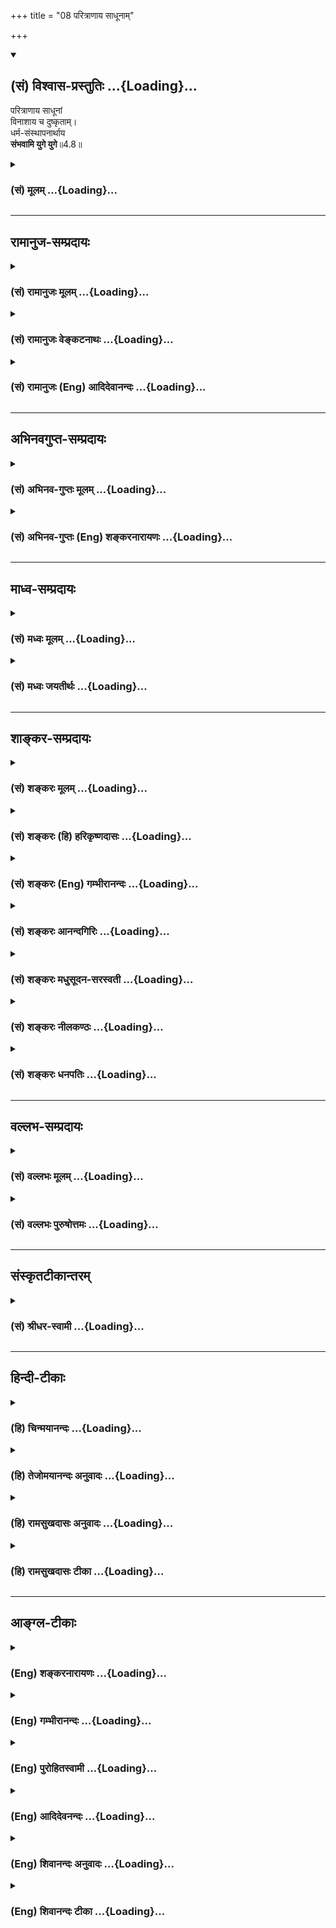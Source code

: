 +++
title = "08 परित्राणाय साधूनाम्"

+++
<div class="js_include" newlevelforh1="2" title="(सं) विश्वास-प्रस्तुतिः" unfilled url="/mahAbhAratam/shlokashaH/06-bhIShma-parva/03-bhagavad-gItA-parva/saMskRtam/vishvAsa-prastutiH/04_jnAna-yogaH_brahmArp/08_paritrANAya_sAdhU.md">
<details open><summary><h2>(सं) विश्वास-प्रस्तुतिः ...{Loading}...</h2></summary>

परित्राणाय साधूनां  
विनाशाय च दुष्कृताम्।  
धर्म-संस्थापनार्थाय  
**संभवामि युगे युगे**॥4.8॥
</details>
</div>
<div class="js_include collapsed" newlevelforh1="3" title="(सं) मूलम्" unfilled url="/mahAbhAratam/shlokashaH/06-bhIShma-parva/03-bhagavad-gItA-parva/saMskRtam/mUlam/04_jnAna-yogaH_brahmArp/08_paritrANAya_sAdhU.md">
<details><summary><h3>(सं) मूलम् ...{Loading}...</h3></summary>

परित्राणाय साधूनां विनाशाय च दुष्कृताम्।  
धर्मसंस्थापनार्थाय संभवामि युगे युगे।।4.8।।
</details>
</div>


_________________
## रामानुज-सम्प्रदायः
<div class="js_include collapsed" newlevelforh1="3" title="(सं) रामानुजः मूलम्" unfilled url="/mahAbhAratam/shlokashaH/06-bhIShma-parva/03-bhagavad-gItA-parva/saMskRtam/rAmAnujaH/mUlam/04_jnAna-yogaH_brahmArp/08_paritrANAya_sAdhU.md">
<details><summary><h3>(सं) रामानुजः मूलम् ...{Loading}...</h3></summary>

।।4.8।। साधव उक्तलक्षणधर्मशीला वैष्णवाग्रेसरा मत्समाश्रयणे प्रवृत्ता
मन्नामकर्मस्वरूपाणाम् अवाङ्मनसगोचरतया मद्दर्शनाद् ऋते
स्वात्मधारणपोषणादिसुखम् अलभमाना अणुमात्रकालम् अपि कल्पसहस्रं मन्वानाः
प्रशिथिलसर्वगात्रा भवेयुः इति मत्स्वरूपचेष्टितावलोकनालापादिदानेन तेषां
**परित्राणाय** तद्विपरीतानां **विनाशाय** च क्षीणस्य वैदिकधर्मस्य
मदाराधनरूपस्य आराध्यस्वरूपप्रदर्शनेन तस्य स्थापनाय च देवमनुष्यादिरूपेण
**युगे युगे संभवामि।** कृतत्रेतादियुगविशेषनियमः अपि नास्ति इत्यर्थः।

</details>
</div>
<div class="js_include collapsed" newlevelforh1="3" title="(सं) रामानुजः वेङ्कटनाथः" unfilled url="/mahAbhAratam/shlokashaH/06-bhIShma-parva/03-bhagavad-gItA-parva/saMskRtam/rAmAnujaH/venkaTanAthaH/04_jnAna-yogaH_brahmArp/08_paritrANAya_sAdhU.md">
<details><summary><h3>(सं) रामानुजः वेङ्कटनाथः ...{Loading}...</h3></summary>

  
  
।।4.8।। किमर्थं इति प्रश्नस्योत्तरमुच्यत इत्याह जन्मन इति। साधुशब्दोऽत्र
नासमर्थादिविषयः दुष्कृच्छब्दप्रतियोगिरूपत्वात् अतः
सुकृतिविषयोऽयमित्यभिप्रायेणोक्तं उक्तलक्षणधर्मशीला
इति। उक्तलक्षणशब्देनवेदेनोदितस्य इत्यादि परामृश्यते। ये
पुनरुक्तलक्षणधर्मेण देवतान्तराण्येव उपासते ये च
वैष्णवाःप्रदर्शनविद्यादिन्यायेन तत्तद्देवताविशिष्टवेषेणैव भगवन्तमुपासते
न तेषामवतारप्रदर्शनेऽत्यन्तनिर्बन्धः तत्तद्देवताकञ्चुकितवेषेणैव
तदपेक्षितसकलप्रदानोपपत्तेरित्यभिप्रायेणोक्तं वैष्णवाग्रेसरा इति
भगवद्भक्तवर्या इत्यर्थः। उक्तलक्षणधर्मशीला इतिवैष्णवाग्रेसरा इति
पदाभ्यांन चलति निजवर्णधर्मतो यः वि.पु.3।7।20वर्णाश्रमाचारवता वि.पु.3।8।9
इत्यादि सूचितम्। यथावस्थितमुपायं प्राप्यं चावलम्बमाना इति च फलितम्।
त्राणं हि नामात्रानिष्टनिवर्तनपूर्वकेष्टप्रापणम्।
एवंविधवैष्णवाग्रेसराणामनिष्टश्च भगवदलाभः तत्समाश्रयणपूर्वकं तल्लाभेनैव च
तस्यानिष्टस्य निवर्तनमित्यभिप्रेत्योच्यतेमत्समाश्रयण
इत्यारभ्यआलापादिदानेनेत्यन्तम्। नह्यमीषामन्नपानताम्बूलादिधारणपोषणादिकम्
किन्तुअहं कृष्ण एव सर्वं इत्यभिप्रायेणोच्यतेमद्दर्शनाद्विना
स्वात्मधारणपोषणादिकमलभमाना इति। अदर्शनं चानिष्पन्नयोगावस्थत्वात्। यद्यमी
मत्साक्षात्कारात्पूर्वमल्पं कालं लोचने मीलयित्वा सहेरन् तदाऽहमपि तादृशीं
तेषामवस्थां सहेयापि नत्वेते तथेत्यभिप्रायेणोक्तं
क्षणेत्यादि। त्रुटिर्युगायते त्वामपश्यताम् भाग.10।31।15 इत्यादिकमिह
भाव्यम्। अदर्शनदुःखस्य च चरमावस्थोच्यतेप्रशिथिलसर्वगावा भवेयुरिति।
स्वविश्लेषपरिक्लिष्टानामुज्जीवनाय प्रवृत्तस्य क्रमाद्भक्तानुभाव्याकारा
उच्यन्तेमत्स्वरूपचेष्टितावलोकनालापादिदानेनेति।
नह्यपवर्गसुखादिवदवतारमन्तरेण स्वसङ्कल्पमात्रेणैव तद्दातुं शक्यमिति
भावः। परित्राणाय इत्यत्रोपसर्गेण
विविधानिष्टनिवृत्तिपूर्वकविविधेष्टप्राप्तिः
सूचितेत्यभिप्रायेणमन्नामगुणकर्मेत्यादिकं धारणेत्यादिकं
स्वरूपचेष्टितेत्यादिकं चोक्तम्। स्वरूपमत्र विग्रहः। एवं
साधूनामान्तरभयात्परित्राणमुक्तम् अथ तेषामेव बाह्यभयात्परित्राणमुच्यत
इत्यभिप्रायेणाहतद्विपरीतानां विनाशाय चेति। चकारोऽन्वाचयार्थः।
इदमप्युक्तमन्तरादित्याधिकरणभाष्येसाधवो ह्युपासकाः
तत्परित्राणमेवोद्देश्यम् आनुषङ्गिकस्तु दुष्कृतां विनाशः
सङ्कल्पमात्रेणापि तदुपपत्तेः इति। भागवतानामपराधो हि
दुष्कृत्त्वकाष्ठेत्यभिप्रायेणतद्विपरीतानामित्युक्तम्। रिपूणामपि
वत्सलःमच्छरैस्त्वं रणे शान्तस्ततः पूतो भविष्यसि इतिवद्दुष्कृतामपि विनाशो
नात्यन्तविनाशः किन्तु
वैपरीत्यहेतुभूतराक्षसप्रभृतिशरीरग्रन्थ्यादिविनिवर्तनम् तन्निवृत्तौ च
तेषामपि धार्मिकत्वं सम्भवेदिति सोऽपि धर्मसंस्थापनपर्यवसितः।
मच्छेषभूतमाराधनं मयैव हि स्थापनीयमित्यभिप्रायेणमदाराधनरूपस्येत्युक्तम्।
अनुष्ठानमुखेनोपदेशमुखेन च धर्मप्रवर्तनं व्यासादिद्वाराऽपि शक्यम्
आराध्यरूपप्रदर्शनेन भक्त्युत्पादनमवतारासाधारणप्रयोजनम् परश्शतपरुषवादी
जन्मत्रयशत्रुः शिशुपालोऽपि हि कृष्णदर्शनेन प्रीतिमान्भूत्वा मुक्तिं गत
इत्यभिप्रायेणआराध्यस्वरूपप्रदर्शनेनेत्युक्तम्। रुपौदार्यगुणैः पुंसां
दृष्टिचित्तापहारिणाम् वा.रा.2।3।29 इत्यादि च भाव्यम्। एतेन धर्मस्य
सम्यक्स्थापनं हि स्वपर्यन्ततया स्थापनमित्युक्तं भवति। युगे युगे इति
वीप्सातात्पर्यं व्यनक्तिकृतत्रेतादीति। न तु प्रतियुगमवश्यं सम्भवामि नापि
युगविशेषनिर्बन्ध इति भावः।  
  

</details>
</div>
<div class="js_include collapsed" newlevelforh1="3" title="(सं) रामानुजः (Eng) आदिदेवानन्दः" unfilled url="/mahAbhAratam/shlokashaH/06-bhIShma-parva/03-bhagavad-gItA-parva/saMskRtam/rAmAnujaH/english/AdidevAnandaH/04_jnAna-yogaH_brahmArp/08_paritrANAya_sAdhU.md">
<details><summary><h3>(सं) रामानुजः (Eng) आदिदेवानन्दः ...{Loading}...</h3></summary>

4.8 The good are those who follow the Dharma, as defined above. They are
the foremost among the Vaisnavas, who have taken refuge in Me. While My
name, acts and form are inaccessible to speech and thought, these
devotees cannot get support, sustenance etc., for themselves without
perceiving Me. They regard even a moment's time without Me as a thousand
Kalpas. They become broken in every limb because of the separation from
Me. So I am born from age to age in the forms of gods, men etc., for
protecting them by affording them the opportunity to behold My form and
acts and to converse with Me. I am born also for the destruction of
those who are opposed to such devotees and for the restoration of
declining Vedic Dharma, which consists of My worship. The main purpose
of incarnation is the revealing of His adorable form, so that all may
worship Him. The destruction of the wicked is secondary only. There is
no specific restrictions of the Yugas like Krta, Treta etc., for the
appearance of Divine Incarnations.

</details>
</div>


_________________
## अभिनवगुप्त-सम्प्रदायः
<div class="js_include collapsed" newlevelforh1="3" title="(सं) अभिनव-गुप्तः मूलम्" unfilled url="/mahAbhAratam/shlokashaH/06-bhIShma-parva/03-bhagavad-gItA-parva/saMskRtam/abhinava-guptaH/mUlam/04_jnAna-yogaH_brahmArp/08_paritrANAya_sAdhU.md">
<details><summary><h3>(सं) अभिनव-गुप्तः मूलम् ...{Loading}...</h3></summary>

।।4.5 4.9।। बहूनि इत्यादि अर्जुन इत्यन्तम्। श्रीभगवान् किल
पूर्णषाड्गुण्यत्वात् शरीरसंपर्कमात्ररहितोऽपि स्थितिकारित्वात् कारुणिकतया
आत्मांशं सृजति। आत्मा पूर्णषाड्गुण्यः अंशः उपकारकत्वेन अप्रधानभूतो +++(N
omit अ)+++ यत्र तत् आत्मांशं शरीरं गृह्णाति इत्यर्थः। अत एवास्य जन्मदिव्यम्
यत आत्ममायया योगप्रज्ञया स्वस्वातन्त्रयशक्त्या +++(omits स्व)+++ आरब्धम् न
कर्मभिः। कर्मापि दिव्यम् फलदानासमर्थत्वात्। यश्चैवमेतत्तत्त्वं वेत्ति
आत्मन्यप्येवमेव मन्यते सोऽवश्यं भगवद्वासुदेवतत्त्वं जानाति।

</details>
</div>
<div class="js_include collapsed" newlevelforh1="3" title="(सं) अभिनव-गुप्तः (Eng) शङ्करनारायणः" unfilled url="/mahAbhAratam/shlokashaH/06-bhIShma-parva/03-bhagavad-gItA-parva/saMskRtam/abhinava-guptaH/english/shankaranArAyaNaH/04_jnAna-yogaH_brahmArp/08_paritrANAya_sAdhU.md">
<details><summary><h3>(सं) अभिनव-गुप्तः (Eng) शङ्करनारायणः ...{Loading}...</h3></summary>

4.8 See Comment under 4.9

</details>
</div>


_________________
## माध्व-सम्प्रदायः
<div class="js_include collapsed" newlevelforh1="3" title="(सं) मध्वः मूलम्" unfilled url="/mahAbhAratam/shlokashaH/06-bhIShma-parva/03-bhagavad-gItA-parva/saMskRtam/madhvaH/mUlam/04_jnAna-yogaH_brahmArp/08_paritrANAya_sAdhU.md">
<details><summary><h3>(सं) मध्वः मूलम् ...{Loading}...</h3></summary>

।।4.8।। न जन्मनैव परित्राणादि कार्यमिति नियमः। तथापि लीलया स्वभावेन च
यथेष्टचारी। तथा ह्युक्तम् देवस्यैष स्वभावोऽयम्। लोकवत्तु लीलाकैवल्यम्
ब्र.सू.2।1।33क्रीडतो बालकस्येव चेष्टां तस्य निशामय। अरिभयादिव स्वयं
पुराद्व्यवात्सीद्यदनन्तवीर्यः। पूर्णोऽयमस्यान्न न किञ्चिदाप्यं तथापि
सर्वाः कुरुते प्रवृत्तीः। अतो विरुद्धेषुमिमं वदन्ति परावरज्ञा मुनयः
प्रशान्ताः इत्यादि ऋग्वेदखिलेषु।

</details>
</div>
<div class="js_include collapsed" newlevelforh1="3" title="(सं) मध्वः जयतीर्थः" unfilled url="/mahAbhAratam/shlokashaH/06-bhIShma-parva/03-bhagavad-gItA-parva/saMskRtam/madhvaH/jayatIrthaH/04_jnAna-yogaH_brahmArp/08_paritrANAya_sAdhU.md">
<details><summary><h3>(सं) मध्वः जयतीर्थः ...{Loading}...</h3></summary>

।।4.8।। परित्राणाय साधूनां इति साधुपरित्राणादिकं भगवदवतारस्य
प्रयोजनमुक्तम् तत्र किं जन्मनैव परित्राणादिकं कार्यमिति नियमः
इत्यपेक्षायामाह **ने**ति। जन्मना विनाऽपि कर्तुं समर्थत्वादिति भावः।
तर्हि किमर्थं जन्मेत्यत आह **तथापी**ति। यथेष्टचारी इच्छयैव तथा चरति
तथेच्छैव किमर्था इत्यत उक्तम् **लीलये**ति। लीलाप्यालस्यपरिहाराद्यर्था न
भवतीत्यत उक्तम् **स्वभावेन चे**ति। अत्रैव प्रमाणान्याह **तथा ही**ति।
अयमेष इयमिच्छा। अत्र प्रवृत्तिषु विरुद्धेषुं लोकविपरीतेच्छुम्।

</details>
</div>


_________________
## शाङ्कर-सम्प्रदायः
<div class="js_include collapsed" newlevelforh1="3" title="(सं) शङ्करः मूलम्" unfilled url="/mahAbhAratam/shlokashaH/06-bhIShma-parva/03-bhagavad-gItA-parva/saMskRtam/shankaraH/mUlam/04_jnAna-yogaH_brahmArp/08_paritrANAya_sAdhU.md">
<details><summary><h3>(सं) शङ्करः मूलम् ...{Loading}...</h3></summary>

।।4.8।। **परित्राणाय** परिरक्षणाय **साधूनां** सन्मार्गस्थानाम् **विनाशाय
च दुष्कृतां** पापकारिणाम् किञ्च **धर्मसंस्थापनार्थाय** धर्मस्य सम्यक्
स्थापनं तदर्थं **संभवामि युगे युगे** प्रतियुगम्।। तत्

</details>
</div>
<div class="js_include collapsed" newlevelforh1="3" title="(सं) शङ्करः (हि) हरिकृष्णदासः" unfilled url="/mahAbhAratam/shlokashaH/06-bhIShma-parva/03-bhagavad-gItA-parva/saMskRtam/shankaraH/hindI/harikRShNadAsaH/04_jnAna-yogaH_brahmArp/08_paritrANAya_sAdhU.md">
<details><summary><h3>(सं) शङ्करः (हि) हरिकृष्णदासः ...{Loading}...</h3></summary>

।।4.8।। किसलिये सत्मार्गमें स्थित साधुओंका परित्राण अर्थात् ( उनकी )
रक्षा करनेके के लिये पापकर्म करनेवाले दुष्टोंका नाश करनेके लिये और
धर्मकी अच्छी प्रकार स्थापना करनेके लिये मैं युगयुगमें अर्थात् प्रत्येक
युगमें प्रकट हुआ करता हूँ।

</details>
</div>
<div class="js_include collapsed" newlevelforh1="3" title="(सं) शङ्करः (Eng) गम्भीरानन्दः" unfilled url="/mahAbhAratam/shlokashaH/06-bhIShma-parva/03-bhagavad-gItA-parva/saMskRtam/shankaraH/english/gambhIrAnandaH/04_jnAna-yogaH_brahmArp/08_paritrANAya_sAdhU.md">
<details><summary><h3>(सं) शङ्करः (Eng) गम्भीरानन्दः ...{Loading}...</h3></summary>

4.8 Paritranaya, for the protection; sadhunam, of the pious, the
followers of the virtuous path; vinasaya, for the destruction; duskrtam,
of the evil-doers, of the sinful ones; and also dharmasamsthapanarthaya,
for establishing virtue fully;-for that purpose, sambhavami, I manifest
Myself; yuge yuge, in every age.

</details>
</div>
<div class="js_include collapsed" newlevelforh1="3" title="(सं) शङ्करः आनन्दगिरिः" unfilled url="/mahAbhAratam/shlokashaH/06-bhIShma-parva/03-bhagavad-gItA-parva/saMskRtam/shankaraH/AnandagiriH/04_jnAna-yogaH_brahmArp/08_paritrANAya_sAdhU.md">
<details><summary><h3>(सं) शङ्करः आनन्दगिरिः ...{Loading}...</h3></summary>

।।4.8।। यथोक्ते काले कृतकृत्यस्य भगवतो मायाकृते जन्मनि प्रश्नपूर्वकं
प्रयोजनमाह **किमर्थमित्यादिना।** यथा साधूनां रक्षणमसाधूनां निग्रहश्च
भगवदवतारफलं तथा फलान्तरमपि तस्यास्तीत्याह **किञ्चेति।** धर्मे हि
स्थापिते जगदेव स्थापितं भवत्यन्यथा भिन्नमर्यादं
जगदसंगतत्वमापद्येतेत्यर्थः।

</details>
</div>
<div class="js_include collapsed" newlevelforh1="3" title="(सं) शङ्करः मधुसूदन-सरस्वती" unfilled url="/mahAbhAratam/shlokashaH/06-bhIShma-parva/03-bhagavad-gItA-parva/saMskRtam/shankaraH/madhusUdana-sarasvatI/04_jnAna-yogaH_brahmArp/08_paritrANAya_sAdhU.md">
<details><summary><h3>(सं) शङ्करः मधुसूदन-सरस्वती ...{Loading}...</h3></summary>

।।4.8।। तत्किं धर्मस्य हानिरधर्मस्य च वृद्धिस्तव परितोषकारणं येन
तस्मिन्नेव काल आविर्भवसीति। तथाचानर्थावह एव तवावतारः स्यादिति नेत्याह
धर्महाम्या हीयमानानां साधूनां पुण्यकारिणां वेदमार्गस्थानां परित्राणाय
परितः सर्वतो रक्षणाय तथा अधर्मवृद्ध्या वर्धमानानां दुष्कृतां पापकारिणां
वेदमार्गविरोधिनां विनाशाय च तदुभयं कथं स्यादिति तदाह। धर्मसंस्थापनार्थाय
धर्मस्य सम्यगधर्मनिवारणेन स्थापनं वेदमार्गपरिरक्षणं धर्मसंस्थापनं तदर्थं
संभवामि पूर्ववत्। युगे युगे प्रतियुगम्।

</details>
</div>
<div class="js_include collapsed" newlevelforh1="3" title="(सं) शङ्करः नीलकण्ठः" unfilled url="/mahAbhAratam/shlokashaH/06-bhIShma-parva/03-bhagavad-gItA-parva/saMskRtam/shankaraH/nIlakaNThaH/04_jnAna-yogaH_brahmArp/08_paritrANAya_sAdhU.md">
<details><summary><h3>(सं) शङ्करः नीलकण्ठः ...{Loading}...</h3></summary>

।।4.8।। किमर्थमात्मानं मायया सृजसीत्यत आह **परित्राणायेति।** दुष्कृतां
दुष्टं कर्म कुर्वतां पापिनाम्। संभवाम्याविर्भवामि।

</details>
</div>
<div class="js_include collapsed" newlevelforh1="3" title="(सं) शङ्करः धनपतिः" unfilled url="/mahAbhAratam/shlokashaH/06-bhIShma-parva/03-bhagavad-gItA-parva/saMskRtam/shankaraH/dhanapatiH/04_jnAna-yogaH_brahmArp/08_paritrANAya_sAdhU.md">
<details><summary><h3>(सं) शङ्करः धनपतिः ...{Loading}...</h3></summary>

।।4.8।। अवतरणप्रयोजनमाह। परित्राणाय रक्षणाय साधूनां सन्मार्गस्थानां
भक्तानाम्। विनाशाय च पापिष्ठानाम्। किंच धर्मसंस्थापनार्थाय।
तथाचावतरणप्रयोजनत्रयमुक्तम्। यत्तु तदुभयं कथं स्यादित्यत आह।
धर्मसंस्थापनार्थायेति तच्चिन्त्यम्। धर्मसंस्थापनेन साधूनां रक्षणस्य
पापिनां नाशस्य चासिद्धेः। यथा वसुदेवग्रहेऽवतीर्णेन श्रीकृष्णेन
गीताद्युपदेशेन धर्मसंस्थापनं युधिष्ठिरादिपरिपालनेन साधुपरित्राणां
कंसादिमारणेन दुष्कृतां विनाश इति प्रयोजनत्रयमेव संपादितम्। नहि
गीतोपदेशमात्रेण तत्र तत्र कृतमर्जुनसंरक्षणं तत्तदुपायैः कर्मनाश्च
सिध्यतीति दिक्। एतेन साधुरक्षणेन दुष्टवधेन च धर्मं स्थिरीकर्तुमिति
प्रत्युक्तम्। नहि वसुदेवादिरक्षणेन कंसादिवधेन च कस्यचिद्धर्मस्य स्थापनं
भवति धर्मस्थापनहेतुभूतैतत्कर्मद्वयाकर्तुर्व्यासावतारस्य
धर्मसंस्थापनार्थस्य वैयर्थ्यापत्तेश्च। तथाच कदाचिदेकस्मै
कदाचिद्द्वाभ्यां कदाचित्सर्वस्मै प्रयोजनाय भगवदवतरणमिति ध्येयम्।

</details>
</div>


_________________
## वल्लभ-सम्प्रदायः
<div class="js_include collapsed" newlevelforh1="3" title="(सं) वल्लभः मूलम्" unfilled url="/mahAbhAratam/shlokashaH/06-bhIShma-parva/03-bhagavad-gItA-parva/saMskRtam/vallabhaH/mUlam/04_jnAna-yogaH_brahmArp/08_paritrANAya_sAdhU.md">
<details><summary><h3>(सं) वल्लभः मूलम् ...{Loading}...</h3></summary>

।।4.7 4.8।। कदा किमर्थं सम्भवसीत्यपेक्षायां स्वप्रादुर्भावकालमाह
द्वाभ्याम् यदा यदा हीति। परित्राणायेति। साधूनां धर्मवतां परित्राणाय
तत्प्रतिपक्षाणां दुष्कृतां दुष्टं कर्म कुर्वतां विनाशाय च युगेयुगे
सम्भवामि। न चात्रावतारकालनियम इत्येतदर्थं यदा यदा युगेयुगे इत्युक्तम्
नचैवं दुष्टनिग्रहं कुर्वतोऽपि वैषम्यं शङ्कनीयं यथा चोक्तं लालने ताडने
मातुर्नाकारुण्यं यथाऽर्मके। तद्वदेव महेशस्य नियन्तुर्गुणदोषयोः इति।

</details>
</div>
<div class="js_include collapsed" newlevelforh1="3" title="(सं) वल्लभः पुरुषोत्तमः" unfilled url="/mahAbhAratam/shlokashaH/06-bhIShma-parva/03-bhagavad-gItA-parva/saMskRtam/vallabhaH/puruShottamaH/04_jnAna-yogaH_brahmArp/08_paritrANAya_sAdhU.md">
<details><summary><h3>(सं) वल्लभः पुरुषोत्तमः ...{Loading}...</h3></summary>

  
  
।।4.8।। एवं धर्मार्थं जीवान् सृष्ट्वा तेषां रक्षणार्थं चाहं प्रकटो
भवामीत्याहुः परित्राणायेति। साधूनां भक्तानां परित्राणाय दुष्कृतां
धर्मप्रतिपक्षिणां नाशाय धर्मसंस्थापनाय ज्ञानकर्माश्रमादिरूपस्य
सम्यक्प्रकारेणस्थापनाय युगे युगे सम्भवामीति। सम्यक्प्रकारेण भवामि प्रकटो
भवामि न जीववद्भवामि।  
  

</details>
</div>


_________________
## संस्कृतटीकान्तरम्
<div class="js_include collapsed" newlevelforh1="3" title="(सं) श्रीधर-स्वामी" unfilled url="/mahAbhAratam/shlokashaH/06-bhIShma-parva/03-bhagavad-gItA-parva/saMskRtam/shrIdhara-svAmI/04_jnAna-yogaH_brahmArp/08_paritrANAya_sAdhU.md">
<details><summary><h3>(सं) श्रीधर-स्वामी ...{Loading}...</h3></summary>

।।4.8।। किमर्थमित्यपेक्षायामाह **परित्राणायेति।** साधूनां स्वधर्मवर्तिनां
रक्षणाय। दुष्टं कर्म कुर्वन्तीति दुष्कृतस्तेषां वधाय च। एवं धर्मस्य
संस्थापनार्थाय साधुरक्षणेन दुष्टवधेन च धर्मं स्थिरीकर्तुं युगेयुगे
तत्तदवसरे संभवामीत्यर्थः। नचैवं दुष्टनिग्रहं कुर्वतोऽपि नैर्घृण्यं
शङ्कनीयम्। यथाचाहुःलालने ताडने मातुर्नाकारुण्यं यथार्भके। तद्वदेव
महेशस्य नियन्तुर्गुणदोषयोः।। इति।

</details>
</div>


_________________
## हिन्दी-टीकाः
<div class="js_include collapsed" newlevelforh1="3" title="(हि) चिन्मयानन्दः" unfilled url="/mahAbhAratam/shlokashaH/06-bhIShma-parva/03-bhagavad-gItA-parva/hindI/chinmayAnandaH/04_jnAna-yogaH_brahmArp/08_paritrANAya_sAdhU.md">
<details><summary><h3>(हि) चिन्मयानन्दः ...{Loading}...</h3></summary>

।।4.8।। यह तो स्पष्ट है कि बिना किसी इच्छा अथवा प्रयोजन के ईश्वर अपने को
व्यक्त नहीं करता। इच्छाओं के आत्यन्तिक अभाव का अर्थ है कर्मों का पूर्ण
अभाव। बिना किसी साधन के विद्युत् शक्ति किसी विशेष रूप में व्यक्त नहीं हो
सकती। इसी प्रकार परमब्रह्म किसी प्रयोजन के अभाव में किसी उत्कृष्ट अथवा
निकृष्ट उपाधि को न धारण कर सकता है और न उसे उसकी कोई आवश्यकता ही होती
है। जिस प्रकार शान्त और स्थिर जल में किसी वस्तु के डालने पर उसमें तरंगे
उठने लगती हैं उसी प्रकार इच्छा रूपी विक्षेपक के होने पर ही परम पूर्ण
स्वरूप में से उच्च या हीन किसी प्रकार की सृष्टि की उत्पत्ति संभव
है। पूर्ण परमात्मा में गोपाल कृष्ण के रूप में अवतार लेने की कारण रूप जो
इच्छा है उसे यहाँ व्यास जी अपने शब्दों में वर्णन करते हैं। सब इच्छाओं
में सर्वोत्तम दैवी इच्छा है जगत् की निस्वार्थ भाव से सेवा करने की इच्छा
किन्तु वह भी एक इच्छा ही है। कर्तव्य पालन करने वाले साधु पुरुषों के
रक्षण का कार्य करते हुये अपनी माया का आश्रय लेकर एक और कार्य अवतारी
पुरुष को करना होता है वह है दुष्टों का संहार। दुष्टों के संहार से
तात्पर्य शब्दश दुष्ट व्यक्तियों के संहार से ही समझना आवश्यक नहीं है
उसमें दुष्ट प्रवृत्तियों का नाश अभिप्रेत है। वस्त्र रखने की आलमारी रखने
की पुर्नव्यवस्था करने के समान यह कार्य है। जो वस्त्र अत्यन्त निरुपयोगी
हो जाते हैं उन्हें नये वस्त्रों के रखने हेतु स्थान बनाने हेतु वहाँ से
हटाना ही पड़ता है। इसी प्रकार अवतारी पुरुष साधुओं का उत्साह बढ़ाते हैं
दुष्टों के स्वभाव को परिवर्तित करने का प्रयत्न करते हैं और कभीकभी
दुष्टों का पूर्ण संहार भी आवश्यक हो जाता है। अर्जुन के लिये इतना सब कुछ
विस्तार से बताना पड़ा क्योंकि वह श्रीकृष्ण के वास्तविक स्वरूप के विषय
में सर्वथा अनभिज्ञ था। श्रीकृष्ण को एक मनुष्य और मित्र के रूप में ही
समझने के कारण वह प्रथम अध्याय में इतने प्रकार के तर्क प्रस्तुत करता रहा
अन्यथा उसमें इतना साहस ही नहीं होता। यदि यह मान भी लिया जाय कि अर्जुन को
श्रीकृष्ण के ईश्वरत्व के विषय में पूर्ण भान था तब इसका अर्थ होगा कि एक
नास्तिक के समान श्रीकृष्ण की सहायता पाकर भी वह अपने विजय के प्रति पूर्ण
आश्वस्त नहीं था यह उचित नहीं प्रतीत होता। जब भगवान् उसे अपना मित्र भक्त
कहते हैं तब वह शिशुओं की सी सरलता से उनसे कहता है आप मुझे सिखाइये मैं
आपका शष्य हूँ। इस वाक्य में श्रीकृष्ण के प्रति उसका आदर भाव तो स्पष्ट
होता है किन्तु किसी भी प्रकार उसमें उनके ईश्वरत्व का ज्ञान होना सिद्ध
नहीं होता। भगवान् अपने ही विषय में जानकारी क्यों दे रहे हैं

</details>
</div>
<div class="js_include collapsed" newlevelforh1="3" title="(हि) तेजोमयानन्दः अनुवादः" unfilled url="/mahAbhAratam/shlokashaH/06-bhIShma-parva/03-bhagavad-gItA-parva/hindI/tejomayAnandaH/anuvAdaH/04_jnAna-yogaH_brahmArp/08_paritrANAya_sAdhU.md">
<details><summary><h3>(हि) तेजोमयानन्दः अनुवादः ...{Loading}...</h3></summary>

।।4.8।। साधु पुरुषों के रक्षण, दुष्कृत्य करने वालों के नाश, तथा धर्म
संस्थापना के लिये, मैं प्रत्येक युग में प्रगट होता हूँ।।

</details>
</div>
<div class="js_include collapsed" newlevelforh1="3" title="(हि) रामसुखदासः अनुवादः" unfilled url="/mahAbhAratam/shlokashaH/06-bhIShma-parva/03-bhagavad-gItA-parva/hindI/rAmasukhadAsaH/anuvAdaH/04_jnAna-yogaH_brahmArp/08_paritrANAya_sAdhU.md">
<details><summary><h3>(हि) रामसुखदासः अनुवादः ...{Loading}...</h3></summary>

।।4.8।। साधुओं-(भक्तों-) की रक्षा करनेके लिये, पापकर्म करनेवालोंका विनाश
करनेके लिये और धर्मकी भलीभाँति स्थापना करनेके लिये मैं युग-युगमें प्रकट
हुआ करता हूँ।

</details>
</div>
<div class="js_include collapsed" newlevelforh1="3" title="(हि) रामसुखदासः टीका" unfilled url="/mahAbhAratam/shlokashaH/06-bhIShma-parva/03-bhagavad-gItA-parva/hindI/rAmasukhadAsaH/TIkA/04_jnAna-yogaH_brahmArp/08_paritrANAya_sAdhU.md">
<details><summary><h3>(हि) रामसुखदासः टीका ...{Loading}...</h3></summary>

4.8।।***व्याख्या--*'परित्राणाय साधूनाम्'--**साधु मनुष्योंके द्वारा ही
अधर्मका नाश और धर्मका प्रचार होता है, इसलिये उनकी रक्षा करनेके लिये
भगवान् अवतार लेते हैं। दूसरोंका हित करना ही जिनका स्वभाव है और जो
भगवान्के नाम, रूप, गुण, प्रभाव, लीला आदिका श्रद्धा-प्रेमपूर्वक स्मरण,
कीर्तन आदि करते हैं और लोगोंमें भी इसका प्रचार करते हैं, ऐसे भगवान्के
आश्रित भक्तोंके लिये यहाँ **'साधूनाम्'** पद आया है।  
  
जिसका एकमात्र परमात्मप्राप्तिका उद्देश्य है, वह साधु है **(टिप्पणी प₀
223)** और जिसका नाशवान् संसारका उद्देश्य है, वह असाधु है। असत् और
परिवर्तनशील वस्तुमें सद्भाव करने और उसे महत्त्व देनेसे कामनाएँ पैदा होती
है। ज्यों-ज्यों कामनाएँ नष्ट होती हैं, त्यों-त्यों साधुता आती है और
ज्यों-ज्यों कामनाएँ बढ़ती हैं, त्यों-त्यों साधुता लुप्त होती है। कारण कि
असाधुताका मूल हेतु कामना ही है। साधुतासे अपना उद्धार और लोगोंका स्वतः
उपकार होता है। साधु पुरुषके भावों और क्रियाओँमें पशु, पक्षी, वृक्ष,
पर्वत, मनुष्य, देवता, पितर, ऋषि, मुनि आदि सबका हित भरा रहता है--

</details>
</div>


_________________
## आङ्ग्ल-टीकाः
<div class="js_include collapsed" newlevelforh1="3" title="(Eng) शङ्करनारायणः" unfilled url="/mahAbhAratam/shlokashaH/06-bhIShma-parva/03-bhagavad-gItA-parva/english/shankaranArAyaNaH/04_jnAna-yogaH_brahmArp/08_paritrANAya_sAdhU.md">
<details><summary><h3>(Eng) शङ्करनारायणः ...{Loading}...</h3></summary>

4.8. For the protection of the good people, and for the destruction of evil-doers, and for the purpose of firmly establishing righteousness, I take birth in every age.

</details>
</div>
<div class="js_include collapsed" newlevelforh1="3" title="(Eng) गम्भीरानन्दः" unfilled url="/mahAbhAratam/shlokashaH/06-bhIShma-parva/03-bhagavad-gItA-parva/english/gambhIrAnandaH/04_jnAna-yogaH_brahmArp/08_paritrANAya_sAdhU.md">
<details><summary><h3>(Eng) गम्भीरानन्दः ...{Loading}...</h3></summary>

4.8 For the protection of the pious, the destruction of the evil-doers,
and establishing virtue, I manifest Myself in every age.

</details>
</div>
<div class="js_include collapsed" newlevelforh1="3" title="(Eng) पुरोहितस्वामी" unfilled url="/mahAbhAratam/shlokashaH/06-bhIShma-parva/03-bhagavad-gItA-parva/english/purohitasvAmI/04_jnAna-yogaH_brahmArp/08_paritrANAya_sAdhU.md">
<details><summary><h3>(Eng) पुरोहितस्वामी ...{Loading}...</h3></summary>

4.8 To protect the righteous, to destroy the wicked and to establish the kingdom of God, I am reborn from age to age.

</details>
</div>
<div class="js_include collapsed" newlevelforh1="3" title="(Eng) आदिदेवनन्दः" unfilled url="/mahAbhAratam/shlokashaH/06-bhIShma-parva/03-bhagavad-gItA-parva/english/AdidevanandaH/04_jnAna-yogaH_brahmArp/08_paritrANAya_sAdhU.md">
<details><summary><h3>(Eng) आदिदेवनन्दः ...{Loading}...</h3></summary>

4.8 For the protection of the good and also for the destruction of the wicked, for the establishment of Dharma, am I born from age to age.

</details>
</div>
<div class="js_include collapsed" newlevelforh1="3" title="(Eng) शिवानन्दः अनुवादः" unfilled url="/mahAbhAratam/shlokashaH/06-bhIShma-parva/03-bhagavad-gItA-parva/english/shivAnandaH/anuvAdaH/04_jnAna-yogaH_brahmArp/08_paritrANAya_sAdhU.md">
<details><summary><h3>(Eng) शिवानन्दः अनुवादः ...{Loading}...</h3></summary>

4.8 For the protection of the good, for the destruction of the wicked and for the establishment of righteousness, I am born in every age.

</details>
</div>
<div class="js_include collapsed" newlevelforh1="3" title="(Eng) शिवानन्दः टीका" unfilled url="/mahAbhAratam/shlokashaH/06-bhIShma-parva/03-bhagavad-gItA-parva/english/shivAnandaH/TIkA/04_jnAna-yogaH_brahmArp/08_paritrANAya_sAdhU.md">
<details><summary><h3>(Eng) शिवानन्दः टीका ...{Loading}...</h3></summary>

4.8 परित्राणाय for the protection; साधूनाम् of the good; विनाशाय for the destruction; च and; दुष्कृताम् of the wicked; धर्मसंस्थापनार्थाय for the establishment of righteousness; संभवामि (I) am born; युगे युगे in every age.Commentary Sadhunam The good who lead a life of righteousness; who utiles their bodies in the service of humanity; who are free from selfishness; lust and greed; and who devote their lives to divine contemplation.Dushkritam Evildoers who lead a life of unrighteousness;
who break the laws of the society; who are vain and are dishonest and greedy; who injure others; who take possession of the property of others by force; and who commit atrocious crimes of various sorts.

</details>
</div>

